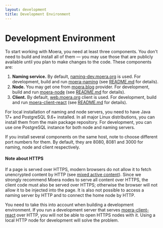```yaml
---
layout: development
title: Development Environment
---
```


# Development Environment

To start working with Moera, you need at least three components. You don't need
to build and install all of them — you may use those that are publicly available 
until you plan to make changes to the code. These components are:

1. **Naming service.** By default, [naming-dev.moera.org][7] is used. For
   development, build and run [moera-naming][1] (see [README.md][2] for
   details).
2. **Node.** You may get one from [moera.blog][9] provider. For
   development, build and run [moera-node][3] (see [README.md][4] for
   details).
3. **Client.** By default, [web.moera.org][10] client is used. For development,
   build and run [moera-client-react][5] (see [README.md][6] for details).

For local installation of naming and node servers, you need to have Java
17+ and PostgreSQL 9.6+ installed. In all major Linux distributions, you
can install them from the main package repository. For development, you can use
one PostgreSQL instance for both node and naming servers.

If you install several components on the same host, note to choose
different port numbers for them. By default, they are 8080, 8081 and
3000 for naming, node and client respectively.

#### Note about HTTPS

If a page is served over HTTPS, modern browsers do not allow it to fetch
unencrypted content by HTTP (see [mixed active content][8]). Since we
strongly recommend Moera nodes to serve all content over HTTPS, the
client code must also be served over HTTPS; otherwise the browser will not
allow it to be injected into the page. It is also not possible to access
a naming server by HTTP and to connect the home node by HTTP.

You need to take this into account when building a development
environment. If you run a development server that serves
[moera-client-react][5] over HTTP, you will not be able to open HTTPS
nodes with it. Using a local HTTP node for development will solve the
problem.

[1]: https://github.com/MoeraOrg/moera-naming
[2]: https://github.com/MoeraOrg/moera-naming/blob/master/README.md
[3]: https://github.com/MoeraOrg/moera-node
[4]: https://github.com/MoeraOrg/moera-node/blob/master/README.md
[5]: https://github.com/MoeraOrg/moera-client-react
[6]: https://github.com/MoeraOrg/moera-client-react/blob/master/README.md
[7]: http://naming-dev.moera.org/
[8]: https://developer.mozilla.org/en-US/docs/Web/Security/Mixed_content
[9]: https://moera.blog
[10]: https://web.moera.org
